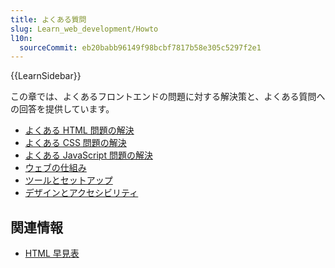 ```yaml
---
title: よくある質問
slug: Learn_web_development/Howto
l10n:
  sourceCommit: eb20babb96149f98bcbf7817b58e305c5297f2e1
---
```


{{LearnSidebar}}

この章では、よくあるフロントエンドの問題に対する解決策と、よくある質問への回答を提供しています。

- [よくある HTML 問題の解決](/ja/docs/Learn_web_development/Howto/Solve_HTML_problems)
- [よくある CSS 問題の解決](/ja/docs/Learn_web_development/Howto/Solve_CSS_problems)
- [よくある JavaScript 問題の解決](/ja/docs/Learn_web_development/Howto/Solve_JavaScript_problems)
- [ウェブの仕組み](/ja/docs/Learn_web_development/Howto/Web_mechanics)
- [ツールとセットアップ](/ja/docs/Learn_web_development/Howto/Tools_and_setup)
- [デザインとアクセシビリティ](/ja/docs/Learn_web_development/Howto/Design_and_accessibility)

## 関連情報

- [HTML 早見表](/ja/docs/Learn_web_development/Howto/Solve_HTML_problems/Cheatsheet)
